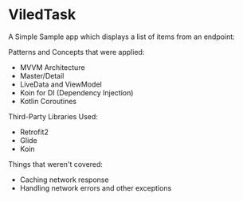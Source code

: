 # ViledTask

A Simple Sample app which displays a list of items from an endpoint:


Patterns and Concepts that were applied:
- MVVM Architecture
- Master/Detail
- LiveData and ViewModel
- Koin for DI (Dependency Injection)
- Kotlin Coroutines


Third-Party Libraries Used:
- Retrofit2
- Glide
- Koin


Things that weren't covered:
- Caching network response
- Handling network errors and other exceptions
